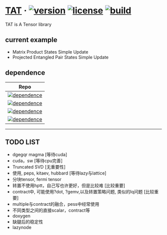# [TAT](https://github.com/hzhangxyz/TAT) &middot; [![version](https://img.shields.io/github/release/hzhangxyz/TAT.svg)](https://github.com/hzhangxyz/TAT/releases/latest) [![license](https://img.shields.io/github/license/hzhangxyz/TAT.svg)](https://github.com/hzhangxyz/TAT/blob/TAT/LICENSE) [![build](https://travis-ci.com/hzhangxyz/TAT.svg?branch=TAT)](https://travis-ci.com/hzhangxyz/TAT)

TAT is A Tensor library

## current example
- Matrix Product States Simple Update
- Projected Entangled Pair States Simple Update

## dependence

| Repo                                                                                                             |
|------------------------------------------------------------------------------------------------------------------|
| [![dependence](https://img.shields.io/badge/Taywee-args-blue.svg)](https://github.com/Taywee/args)               |
| [![dependence](https://img.shields.io/badge/springer13-hptt-blue.svg)](https://github.com/springer13/hptt)       |
| [![dependence](https://img.shields.io/badge/agauniyal-rang-blue.svg)](https://github.com/agauniyal/rang)         |
| [![dependence](https://img.shields.io/badge/bombela-backward-blue.svg)](https://github.com/bombela/backward-cpp) |

---

## TODO LIST
- dgegqr magma                                                    [等待cuda]
- cuda，sw                                                        [等待cpu完善]
- Truncated SVD                                                   [无重要性]
- 使用, peps, kitaev, hubbard                                   [等待lazy与lattice]
- 分块tensor, fermi tensor
- 转置不使用hptt，自己写也许更好，但是比较难                                     [比较重要]
- contract中, 可能使用?dot, ?gemv,以及转置策略问题, 类似的lq问题     [比较重要]
- multiple与contract的融合，pess中经常使用
- 不同类型之间的直接scalar，contract等
- doxygen
- 缺腿后的稳定性
- lazynode
